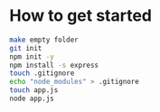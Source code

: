 # How to get started

``` bash
make empty folder
git init
npm init -y
npm install -s express
touch .gitignore
echo "node_modules" > .gitignore
touch app.js
node app.js
```
